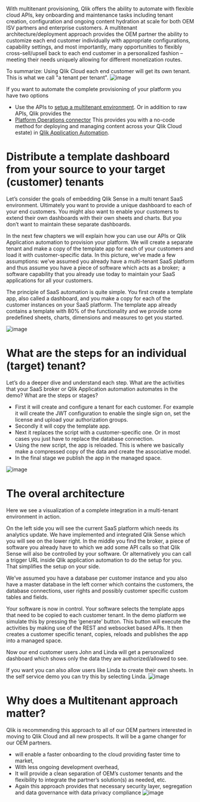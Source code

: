 With multitenant provisioning, Qlik offers the ability to automate with flexible cloud APIs, key onboarding and maintenance tasks including tenant creation, configuration and ongoing content hydration at scale for both OEM ISV partners and enterprise customers.
A multitenant architecture/deployment approach provides the OEM partner the ability to customize each end customer individually with appropriate configurations, capability settings, and most importantly, many opportunities to flexibly cross-sell/upsell back to each end customer in a personalized fashion – meeting their needs uniquely allowing for different monetization routes.

To summarize: Using Qlik Cloud each end customer will get its own tenant. This is what we call "a tenant per tenant". 
![image](https://github.com/QHose/QRSMeteor/assets/12411165/e9de84e4-3d3d-4d6e-a457-3b3679274c46)

If you want to automate the complete provisioning of your platform you have two options
- Use the APIs to [setup a multitenant environment](https://qlik.dev/tutorials/platform-operations-overview). Or in addition to raw APIs, Qlik provides the 
- [Platform Operations connector](https://community.qlik.com/t5/Official-Support-Articles/Qlik-Application-Automation-How-to-get-started-with-the-Qlik/ta-p/2038740)  This provides you with a no-code method for deploying and managing content across your Qlik Cloud estate) in [Qlik Application Automation](https://www.qlik.com/us/products/application-automation).


# Distribute a template dashboard from your source to your target (customer) tenants
Let’s consider the goals of embedding Qlik Sense in a multi tenant SaaS environment. 
Ultimately you want to provide a unique dashboard to each of your end customers.  You might also want to enable your customers to extend their own dashboards with their own sheets and charts.  But you don’t want to maintain these separate dashboards. 

In the next few chapters we will explain how you can use our APIs or Qlik Application automation to provision your platform. We will create a separate tenant and make a copy of the template app for each of your customers and load it with customer-specific data. 
In this picture, we’ve made a few assumptions:
we’ve assumed you already have a multi-tenant SaaS platform and 
thus assume you have a piece of software which acts as a broker;  a software capability that you already use today to maintain your SaaS applications for all your customers.

The principle of SaaS automation is quite simple. You first create a template app, also called a dashboard, and you make a copy for each of the customer instances on your SaaS platform. The template app already contains a template with 80% of the functionality and we provide some predefined sheets, charts, dimensions and measures to get you started.

![image](https://github.com/QHose/QRSMeteor/assets/12411165/03024f61-f2cd-4987-aef3-d4656e721c0b)


# What are the steps for an individual (target) tenant?

Let’s do a deeper dive and understand each step. What are the activities that your SaaS broker or Qlik Application automation automates in the demo? What are the steps or stages?
- First it will create and configure a tenant for each customer. For example it will create the JWT configuration to enable the single sign on, set the license and upload your authorization groups. 
- Secondly it will copy the template app. 
- Next it replaces the script with a customer-specific one.  Or in most cases you just have to replace the database connection. 
- Using the new script, the app is reloaded.  This is where we basically make a compressed copy of the data and create the associative model. 
- In the final stage we publish the app in the managed space.

![image](https://github.com/QHose/QRSMeteor/assets/12411165/0f52f3fe-010c-4f71-904c-815f282d3397)


# The overal architecture
Here we see a visualization of a complete integration in a multi-tenant environment in action.

On the left side you will see the current SaaS platform which needs its analytics update. We have implemented and integrated Qlik Sense which you will see on the lower right. 
In the middle you find the broker, a piece of software you already have to which we add some API calls so that Qlik Sense will also be controlled by your software. Or alternatively you can call a trigger URL inside Qlik application automation to do the setup for you. That simplifies the setup on your side.

We’ve assumed you have a database per customer instance and you also have a master database in the left corner which contains the customers, the database connections, user rights and possibly customer specific custom tables and fields.

Your software is now in control.  Your software selects the template apps that need to be copied to each customer tenant. In the demo platform we simulate this by pressing the ‘generate’ button. This button will execute the activities by making use of the REST and websocket based APIs. It then creates a customer specific tenant, copies, reloads and publishes the app into a managed space.

Now our end customer users John and Linda will get a personalized dashboard which shows only the data they are authorized/allowed to see.

If you want you can also allow users like Linda to create their own sheets.  In the self service demo you can try this by selecting Linda.
![image](https://github.com/QHose/QRSMeteor/assets/12411165/d9500f8e-8c52-43c4-a449-ebc13d19df74)


# Why does a Multitenant  approach  matter?
Qlik is recommending this approach to all of our OEM partners interested in moving to Qlik Cloud and all new prospects.  It will be a game changer for our OEM partners. 
- will enable a faster onboarding to the cloud providing faster time to market, 
- With less ongoing development overhead, 
- It will provide a clean separation of OEM’s customer tenants and the flexibility to integrate the partner’s solution(s) as needed, etc. 
- Again this approach provides that necessary security layer, segregation and data governance with data privacy compliance
![image](https://github.com/QHose/QRSMeteor/assets/12411165/b12c5347-4171-4069-be35-f5110ac93c29)
